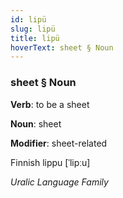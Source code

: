 ```yaml
---
id: lipü
slug: lipü
title: lipü
hoverText: sheet § Noun
---
```


### sheet § Noun

**Verb**: to be a sheet

**Noun**: sheet

**Modifier**: sheet-related

Finnish lippu [ˈlipːu]

*Uralic Language Family*